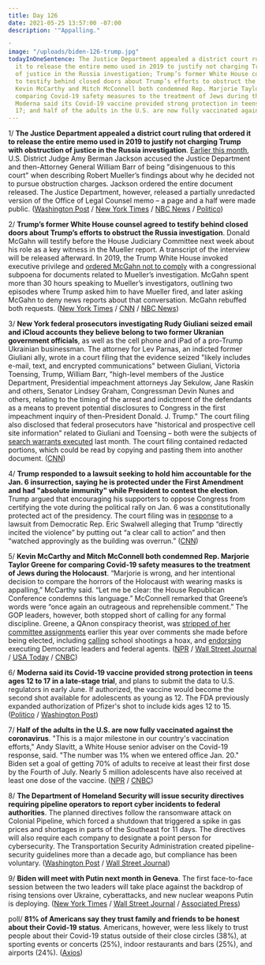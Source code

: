 ```yaml
---
title: Day 126
date: 2021-05-25 13:57:00 -07:00
description: '"Appalling."

'
image: "/uploads/biden-126-trump.jpg"
todayInOneSentence: The Justice Department appealed a district court ruling that ordered
  it to release the entire memo used in 2019 to justify not charging Trump with obstruction
  of justice in the Russia investigation; Trump’s former White House counsel agreed
  to testify behind closed doors about Trump’s efforts to obstruct the Russia investigation;
  Kevin McCarthy and Mitch McConnell both condemned Rep. Marjorie Taylor Greene for
  comparing Covid-19 safety measures to the treatment of Jews during the Holocaust;
  Moderna said its Covid-19 vaccine provided strong protection in teens ages 12 to
  17; and half of the adults in the U.S. are now fully vaccinated against the coronavirus.
---
```


1/ **The Justice Department appealed a district court ruling that ordered it to release the entire memo used in 2019 to justify not charging Trump with obstruction of justice in the Russia investigation**. [Earlier this month](https://whatthefuckjusthappenedtoday.com/2021/05/05/day-106/#1-a-federal-judge-accused-the-justic), U.S. District Judge Amy Berman Jackson accused the Justice Department and then-Attorney General William Barr of being "disingenuous to this court" when describing Robert Mueller’s findings about why he decided not to pursue obstruction charges. Jackson ordered the entire document released. The Justice Department, however, released a partially unredacted version of the Office of Legal Counsel memo – a page and a half were made public. ([Washington Post](https://www.washingtonpost.com/national-security/justice-department-memo-mueller-trump/2021/05/24/50b0f580-b432-11eb-a980-a60af976ed44_story.html) / [New York Times](https://www.nytimes.com/2021/05/25/us/politics/trump-obstruction-barr-russia.html) / [NBC News](https://www.nbcnews.com/politics/justice-department/doj-partially-discloses-memo-barr-used-clear-trump-obstruction-russia-n1268445) / [Politico](https://www.politico.com/news/2021/05/24/biden-justice-memo-prosecuting-trump-490707))

2/ **Trump’s former White House counsel agreed to testify behind closed doors about Trump’s efforts to obstruct the Russia investigation**. Donald McGahn will testify before the House Judiciary Committee next week about his role as a key witness in the Mueller report. A transcript of the interview will be released afterward. In 2019, the Trump White House invoked executive privilege and [ordered McGahn not to comply](https://whatthefuckjusthappenedtoday.com/2019/05/07/day-838/#1-the-white-house-invoked-executive) with a congressional subpoena for documents related to Mueller’s investigation. McGahn spent more than 30 hours speaking to Mueller’s investigators, outlining two episodes where Trump asked him to have Mueller fired, and later asking McGahn to deny news reports about that conversation. McGahn rebuffed both requests. ([New York Times](https://www.nytimes.com/2021/05/24/us/politics/donald-mcgahn-trump-russia.html) / [CNN](https://www.cnn.com/2021/05/24/politics/don-mcgahn-house-testimony/) / [NBC News](https://www.nbcnews.com/politics/politics-news/trump-white-house-counsel-mcgahn-set-testify-next-week-n1268446))

3/ **New York federal prosecutors investigating Rudy Giuliani seized email and iCloud accounts they believe belong to two former Ukranian government officials**, as well as the cell phone and iPad of a pro-Trump Ukrainian businessman. The attorney for Lev Parnas, an indicted former Giuliani ally, wrote in a court filing that the evidence seized "likely includes e-mail, text, and encrypted communications" between Giuliani, Victoria Toensing, Trump, William Barr, "high-level members of the Justice Department, Presidential impeachment attorneys Jay Sekulow, Jane Raskin and others, Senator Lindsey Graham, Congressman Devin Nunes and others, relating to the timing of the arrest and indictment of the defendants as a means to prevent potential disclosures to Congress in the first impeachment inquiry of then-President Donald. J. Trump." The court filing also disclosed that federal prosecutors have "historical and prospective cell site information" related to Giuliani and Toensing – both were the subjects of [search warrants executed](https://whatthefuckjusthappenedtoday.com/2021/04/28/day-99/#2-federal-investigators-executed-sea) last month. The court filing contained redacted portions, which could be read by copying and pasting them into another document. ([CNN](https://www.cnn.com/2021/05/25/politics/giuliani-redactions-investigations/index.html))

4/ **Trump responded to a lawsuit seeking to hold him accountable for the Jan. 6 insurrection, saying he is protected under the First Amendment and had "absolute immunity" while President to contest the election**. Trump argued that encouraging his supporters to oppose Congress from certifying the vote during the political rally on Jan. 6 was a constitutionally protected act of the presidency. The court filing was in [response](https://whatthefuckjusthappenedtoday.com/2021/03/05/day-45/#7-former-house-impeachment-manager-e) to a lawsuit from Democratic Rep. Eric Swalwell alleging that Trump “directly incited the violence” by putting out “a clear call to action” and then “watched approvingly as the building was overrun.” ([CNN](https://www.cnn.com/2021/05/25/politics/donald-trump-capitol-riot-immunity/index.html))

5/ **Kevin McCarthy and Mitch McConnell both condemned Rep. Marjorie Taylor Greene for comparing Covid-19 safety measures to the treatment of Jews during the Holocaust**. “Marjorie is wrong, and her intentional decision to compare the horrors of the Holocaust with wearing masks is appalling,” McCarthy said. “Let me be clear: the House Republican Conference condemns this language.” McConnell remarked that Greene’s words were “once again an outrageous and reprehensible comment.” The GOP leaders, however, both stopped short of calling for any formal discipline. Greene, a QAnon conspiracy theorist, was [stripped of her committee assignments](https://whatthefuckjusthappenedtoday.com/2021/02/05/day-17/#5-the-house-voted-to-remove-marjorie) earlier this year over comments she made before being elected, including [calling](https://whatthefuckjusthappenedtoday.com/2021/01/28/day-9/#6-house-republicans-appointed-a-cons) school shootings a hoax, and [endorsing](https://whatthefuckjusthappenedtoday.com/2021/01/27/day-8/#rep-marjorie-taylor-greene-reportedl) executing Democratic leaders and federal agents. ([NPR](https://www.npr.org/2021/05/25/1000129271/marjorie-taylor-greenes-holocaust-remarks-blasted-by-republicans-leaders) / [Wall Street Journal](https://www.wsj.com/articles/marjorie-taylor-greenes-holocaust-comments-condemned-by-top-republicans-11621964437?mod=djemalertNEWS) / [USA Today](https://www.usatoday.com/story/news/politics/2021/05/25/gop-slams-marjorie-taylor-greene-comparison-covid-safety-nazis/7429440002/?scrolla=5eb6d68b7fedc32c19ef33b4) / [CNBC](https://www.cnbc.com/2021/05/25/gop-leader-kevin-mccarthy-condemns-marjorie-taylor-greenes-tweet-comparing-vaccinations-to-the-holocaust.html))

6/ **Moderna said its Covid-19 vaccine provided strong protection in teens ages 12 to 17 in a late-stage trial**, and plans to submit the data to U.S. regulators in early June. If authorized, the vaccine would become the second shot available for adolescents as young as 12. The FDA previously expanded authorization of Pfizer's shot to include kids ages 12 to 15. ([Politico](https://www.politico.com/news/2021/05/25/moderna-covid-19-vaccine-teens-490727) / [Washington Post](https://www.washingtonpost.com/nation/2021/05/25/coronavirus-covid-live-updates-us/))

7/ **Half of the adults in the U.S. are now fully vaccinated against the coronavirus**. "This is a major milestone in our country's vaccination efforts," Andy Slavitt, a White House senior adviser on the Covid-19 response, said. "The number was 1% when we entered office Jan. 20." Biden set a goal of getting 70% of adults to receive at least their first dose by the Fourth of July. Nearly 5 million adolescents have also received at least one dose of the vaccine. ([NPR](https://www.npr.org/sections/coronavirus-live-updates/2021/05/25/1000171685/half-of-all-u-s-adults-will-be-fully-vaccinated-against-covid-19-as-of-tuesday) / [CNBC](https://www.cnbc.com/2021/05/25/covid-news-half-of-us-adults-fully-vaccinated-white-house-says.html))

8/ **The Department of Homeland Security will issue security directives requiring pipeline operators to report cyber incidents to federal authorities**. The planned directives follow the ransomware attack on Colonial Pipeline, which forced a shutdown that triggered a spike in gas prices and shortages in parts of the Southeast for 11 days. The directives will also require each company to designate a point person for cybersecurity. The Transportation Security Administration created pipeline-security guidelines more than a decade ago, but compliance has been voluntary. ([Washington Post](https://www.washingtonpost.com/business/2021/05/25/colonial-hack-pipeline-dhs-cybersecurity/) / [Wall Street Journal](https://www.wsj.com/articles/tsa-to-require-pipeline-operators-to-notify-it-of-cyberattacks-11621960244?mod=hp_lead_pos6))

9/ **Biden will meet with Putin next month in Geneva**. The first face-to-face session between the two leaders will take place against the backdrop of rising tensions over Ukraine, cyberattacks, and new nuclear weapons Putin is deploying. ([New York Times](https://www.nytimes.com/2021/05/25/us/politics/biden-putin-meeting.html) / [Wall Street Journal](https://www.wsj.com/articles/biden-to-meet-with-russias-putin-in-geneva-next-month-11621952372?mod=djemalertNEWS) / [Associated Press](https://apnews.com/article/biden-putin-geneva-summit-c9b0543248313447b0eac28da50c6188))

poll/ **81% of Americans say they trust family and friends to be honest about their Covid-19 status**. Americans, however, were less likely to trust people about their Covid-19 status outside of their close circles (38%), at sporting events or concerts (25%), indoor restaurants and bars (25%), and airports (24%). ([Axios](https://www.axios.com/axios-ipsos-poll-re-emerging-without-trust-a6720232-3b7a-4a4c-8101-eddcc01673a0.html))